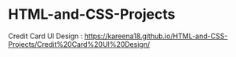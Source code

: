 # HTML-and-CSS-Projects
Credit Card UI Design : https://kareena18.github.io/HTML-and-CSS-Projects/Credit%20Card%20UI%20Design/
